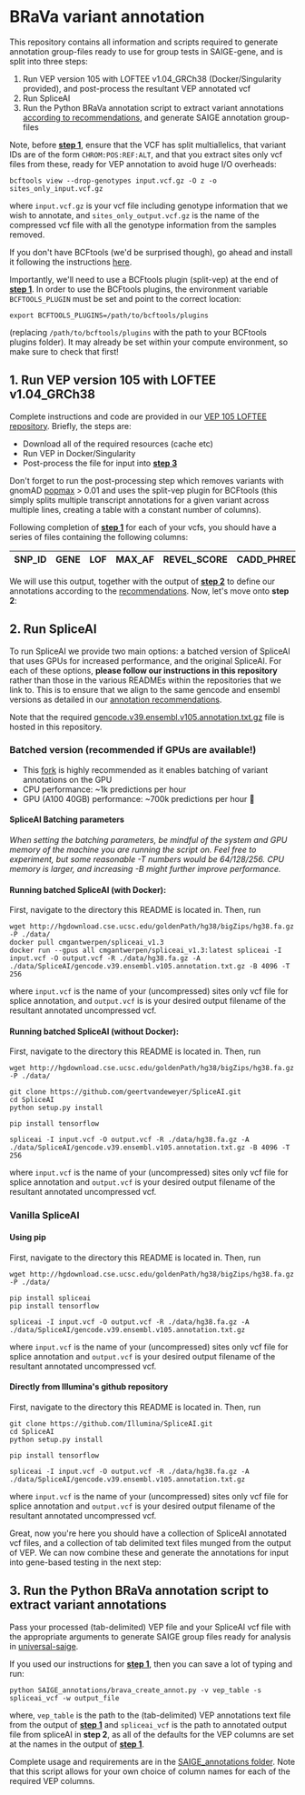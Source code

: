 # BRaVa variant annotation
This repository contains all information and scripts required to generate annotation group-files ready to use for group tests in SAIGE-gene, and is split into three steps:

1. Run VEP version 105 with LOFTEE v1.04_GRCh38 (Docker/Singularity provided), and post-process the resultant VEP annotated vcf
2. Run SpliceAI
3. Run the Python BRaVa annotation script to extract variant annotations [according to recommendations](https://docs.google.com/document/d/11Nnb_nUjHnqKCkIB3SQAbR6fl66ICdeA-x_HyGWsBXM/edit#), and generate SAIGE annotation group-files

Note, before [**step 1**](#1-run-vep-version-105-with-loftee-v104_grch38), ensure that the VCF has split multiallelics, that variant IDs are of the form `CHROM:POS:REF:ALT`, and that you extract sites only vcf files from these, ready for VEP annotation to avoid huge I/O overheads:
```
bcftools view --drop-genotypes input.vcf.gz -O z -o sites_only_input.vcf.gz
```
where `input.vcf.gz` is your vcf file including genotype information that we wish to annotate, and `sites_only_output.vcf.gz` is the name of the compressed vcf file with all the genotype information from the samples removed.

If you don't have BCFtools (we'd be surprised though), go ahead and install it following the instructions [here](https://samtools.github.io/bcftools/howtos/install.html).

Importantly, we'll need to use a BCFtools plugin (split-vep) at the end of [**step 1**](#1-run-vep-version-105-with-loftee-v104_grch38). In order to use the BCFtools plugins, the environment variable `BCFTOOLS_PLUGIN` must be set and point to the correct location:

```
export BCFTOOLS_PLUGINS=/path/to/bcftools/plugins
```

(replacing `/path/to/bcftools/plugins` with the path to your BCFtools plugins folder). It may already be set within your compute environment, so make sure to check that first!

## 1. Run VEP version 105 with LOFTEE v1.04_GRCh38

Complete instructions and code are provided in our [VEP 105 LOFTEE repository](https://github.com/BRaVa-genetics/vep105_loftee). Briefly, the steps are:

- Download all of the required resources (cache etc)
- Run VEP in Docker/Singularity
- Post-process the file for input into [**step 3**](#3-run-the-python-brava-annotation-script-to-extract-variant-annotations)

Don't forget to run the post-processing step which removes variants with gnomAD [popmax](https://gnomad.broadinstitute.org/help/popmax) > 0.01 and uses the split-vep plugin for BCFtools (this simply splits multiple transcript annotations for a given variant across multiple lines, creating a table with a constant number of columns).

Following completion of [**step 1**](#1-run-vep-version-105-with-loftee-v104_grch38) for each of your vcfs, you should have a series of files containing the following columns:

| SNP_ID | GENE | LOF | MAX_AF | REVEL_SCORE | CADD_PHRED | CSQ | TRANSCRIPT | MANE_SELECT | CANONICAL | BIOTYPE |
| ------ | ---- | --- | ------ | ----------- | ---------- | --- | ---------- | ----------- | --------- | ------- | 

We will use this output, together with the output of [**step 2**](#2-run-spliceai) to define our annotations according to the [recommendations](https://docs.google.com/document/d/11Nnb_nUjHnqKCkIB3SQAbR6fl66ICdeA-x_HyGWsBXM/edit#). Now, let's move onto **step 2**:

## 2. Run SpliceAI
To run SpliceAI we provide two main options: a batched version of SpliceAI that uses GPUs for increased performance, and the original SpliceAI. For each of these options, **please follow our instructions in this repository** rather than those in the various READMEs within the repositories that we link to. This is to ensure that we align to the same gencode and ensembl versions as detailed in our [annotation recommendations](https://docs.google.com/document/d/11Nnb_nUjHnqKCkIB3SQAbR6fl66ICdeA-x_HyGWsBXM/edit#).

Note that the required [gencode.v39.ensembl.v105.annotation.txt.gz](https://github.com/BRaVa-genetics/variant-annotation/tree/main/data/SpliceAI) file is hosted in this repository.

### Batched version (recommended if GPUs are available!)
- This [fork](https://github.com/geertvandeweyer/SpliceAI) is highly recommended as it enables batching of variant annotations on the GPU 
- CPU performance: ~1k predictions per hour
- GPU (A100 40GB) performance: ~700k predictions per hour 🚀

#### SpliceAI Batching parameters
*When setting the batching parameters, be mindful of the system and GPU memory of the machine you are running the script on. Feel free to experiment, but some reasonable -T numbers would be 64/128/256. CPU memory is larger, and increasing -B might further improve performance.*

#### Running batched SpliceAI (with Docker):
First, navigate to the directory this README is located in. Then, run
```
wget http://hgdownload.cse.ucsc.edu/goldenPath/hg38/bigZips/hg38.fa.gz -P ./data/
docker pull cmgantwerpen/spliceai_v1.3
docker run --gpus all cmgantwerpen/spliceai_v1.3:latest spliceai -I input.vcf -O output.vcf -R ./data/hg38.fa.gz -A ./data/SpliceAI/gencode.v39.ensembl.v105.annotation.txt.gz -B 4096 -T 256
```
where `input.vcf` is the name of your (uncompressed) sites only vcf file for splice annotation, and `output.vcf` is is your desired output filename of the resultant annotated uncompressed vcf.

#### Running batched SpliceAI (without Docker):
First, navigate to the directory this README is located in. Then, run
```
wget http://hgdownload.cse.ucsc.edu/goldenPath/hg38/bigZips/hg38.fa.gz -P ./data/

git clone https://github.com/geertvandeweyer/SpliceAI.git
cd SpliceAI
python setup.py install

pip install tensorflow

spliceai -I input.vcf -O output.vcf -R ./data/hg38.fa.gz -A ./data/SpliceAI/gencode.v39.ensembl.v105.annotation.txt.gz -B 4096 -T 256
```
where `input.vcf` is the name of your (uncompressed) sites only vcf file for splice annotation and `output.vcf` is your desired output filename of the resultant annotated uncompressed vcf.

### Vanilla SpliceAI
#### Using pip
First, navigate to the directory this README is located in. Then, run
```
wget http://hgdownload.cse.ucsc.edu/goldenPath/hg38/bigZips/hg38.fa.gz -P ./data/

pip install spliceai
pip install tensorflow

spliceai -I input.vcf -O output.vcf -R ./data/hg38.fa.gz -A ./data/SpliceAI/gencode.v39.ensembl.v105.annotation.txt.gz
```
where `input.vcf` is the name of your (uncompressed) sites only vcf file for splice annotation and `output.vcf` is your desired output filename of the resultant annotated uncompressed vcf.

#### Directly from Illumina's github repository
First, navigate to the directory this README is located in. Then, run
```
git clone https://github.com/Illumina/SpliceAI.git
cd SpliceAI
python setup.py install

pip install tensorflow

spliceai -I input.vcf -O output.vcf -R ./data/hg38.fa.gz -A ./data/SpliceAI/gencode.v39.ensembl.v105.annotation.txt.gz
```
where `input.vcf` is the name of your (uncompressed) sites only vcf file for splice annotation and `output.vcf` is your desired output filename of the resultant annotated uncompressed vcf.

Great, now you're here you should have a collection of SpliceAI annotated vcf files, and a collection of tab delimited text files munged from the output of VEP. We can now combine these and generate the annotations for input into gene-based testing in the next step:

## 3. Run the Python BRaVa annotation script to extract variant annotations

Pass your processed (tab-delimited) VEP file and your SpliceAI vcf file with the appropriate arguments to generate SAIGE group files ready for analysis in [universal-saige](https://github.com/BRaVa-genetics/universal-saige/).

If you used our instructions for [**step 1**](#1-run-vep-version-105-with-loftee-v104_grch38), then you can save a lot of typing and run:
```
python SAIGE_annotations/brava_create_annot.py -v vep_table -s spliceai_vcf -w output_file
```
where, `vep_table` is the path to the (tab-delimited) VEP annotations text file from the output of [**step 1**](#1-run-vep-version-105-with-loftee-v104_grch38) and `spliceai_vcf` is the path to annotated output file from spliceAI in **step 2**, as all of the defaults for the VEP columns are set at the names in the output of [**step 1**](#1-run-vep-version-105-with-loftee-v104_grch38).

Complete usage and requirements are in the [SAIGE_annotations folder](https://github.com/BRaVa-genetics/variant-annotation/tree/main/SAIGE_annotations). Note that this script allows for your own choice of column names for each of the required VEP columns.
